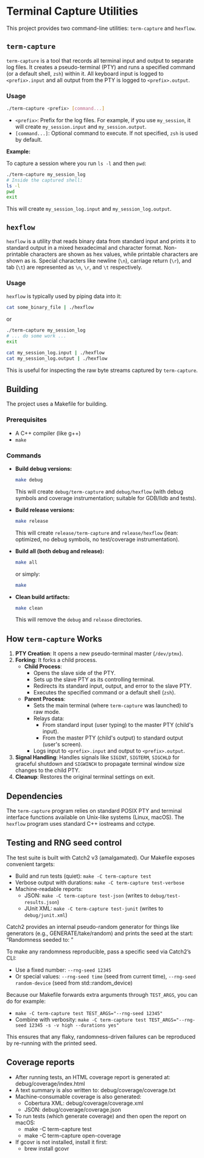 # Terminal Capture Utilities

This project provides two command-line utilities: `term-capture` and `hexflow`.

## `term-capture`

`term-capture` is a tool that records all terminal input and output to separate log files. It creates a pseudo-terminal (PTY) and runs a specified command (or a default shell, `zsh`) within it. All keyboard input is logged to `<prefix>.input` and all output from the PTY is logged to `<prefix>.output`.

### Usage

```sh
./term-capture <prefix> [command...]
```

- `<prefix>`: Prefix for the log files. For example, if you use `my_session`, it will create `my_session.input` and `my_session.output`.
- `[command...]`: Optional command to execute. If not specified, `zsh` is used by default.

**Example:**

To capture a session where you run `ls -l` and then `pwd`:
```sh
./term-capture my_session_log
# Inside the captured shell:
ls -l
pwd
exit
```
This will create `my_session_log.input` and `my_session_log.output`.

## `hexflow`

`hexflow` is a utility that reads binary data from standard input and prints it to standard output in a mixed hexadecimal and character format. Non-printable characters are shown as hex values, while printable characters are shown as is. Special characters like newline (`\n`), carriage return (`\r`), and tab (`\t`) are represented as `\n`, `\r`, and `\t` respectively.

### Usage

`hexflow` is typically used by piping data into it:

```sh
cat some_binary_file | ./hexflow
```
or
```sh
./term-capture my_session_log
# ... do some work ...
exit

cat my_session_log.input | ./hexflow
cat my_session_log.output | ./hexflow
```

This is useful for inspecting the raw byte streams captured by `term-capture`.

## Building

The project uses a Makefile for building.

### Prerequisites
- A C++ compiler (like g++)
- `make`

### Commands

- **Build debug versions:**
  ```sh
  make debug
  ```
  This will create `debug/term-capture` and `debug/hexflow` (with debug symbols and coverage instrumentation; suitable for GDB/lldb and tests).

- **Build release versions:**
  ```sh
  make release
  ```
  This will create `release/term-capture` and `release/hexflow` (lean: optimized, no debug symbols, no test/coverage instrumentation).

- **Build all (both debug and release):**
  ```sh
  make all
  ```
  or simply:
  ```sh
  make
  ```

- **Clean build artifacts:**
  ```sh
  make clean
  ```
  This will remove the `debug` and `release` directories.

## How `term-capture` Works

1.  **PTY Creation**: It opens a new pseudo-terminal master (`/dev/ptmx`).
2.  **Forking**: It forks a child process.
    *   **Child Process**:
        *   Opens the slave side of the PTY.
        *   Sets up the slave PTY as its controlling terminal.
        *   Redirects its standard input, output, and error to the slave PTY.
        *   Executes the specified command or a default shell (`zsh`).
    *   **Parent Process**:
        *   Sets the main terminal (where `term-capture` was launched) to raw mode.
        *   Relays data:
            *   From standard input (user typing) to the master PTY (child's input).
            *   From the master PTY (child's output) to standard output (user's screen).
        *   Logs input to `<prefix>.input` and output to `<prefix>.output`.
3.  **Signal Handling**: Handles signals like `SIGINT`, `SIGTERM`, `SIGCHLD` for graceful shutdown and `SIGWINCH` to propagate terminal window size changes to the child PTY.
4.  **Cleanup**: Restores the original terminal settings on exit.

## Dependencies

The `term-capture` program relies on standard POSIX PTY and terminal interface functions available on Unix-like systems (Linux, macOS).
The `hexflow` program uses standard C++ iostreams and cctype.

## Testing and RNG seed control

The test suite is built with Catch2 v3 (amalgamated). Our Makefile exposes convenient targets:

- Build and run tests (quiet): `make -C term-capture test`
- Verbose output with durations: `make -C term-capture test-verbose`
- Machine-readable reports:
  - JSON: `make -C term-capture test-json` (writes to `debug/test-results.json`)
  - JUnit XML: `make -C term-capture test-junit` (writes to `debug/junit.xml`)

Catch2 provides an internal pseudo-random generator for things like generators (e.g., GENERATE/take/random) and prints the seed at the start:
“Randomness seeded to: <seed>”

To make any randomness reproducible, pass a specific seed via Catch2’s CLI:
- Use a fixed number: `--rng-seed 12345`
- Or special values: `--rng-seed time` (seed from current time), `--rng-seed random-device` (seed from std::random_device)

Because our Makefile forwards extra arguments through `TEST_ARGS`, you can do for example:
- `make -C term-capture test TEST_ARGS="--rng-seed 12345"`
- Combine with verbosity: `make -C term-capture test TEST_ARGS="--rng-seed 12345 -s -v high --durations yes"`

This ensures that any flaky, randomness-driven failures can be reproduced by re-running with the printed seed.

## Coverage reports

- After running tests, an HTML coverage report is generated at: debug/coverage/index.html
- A text summary is also written to: debug/coverage/coverage.txt
- Machine-consumable coverage is also generated:
  - Cobertura XML: debug/coverage/coverage.xml
  - JSON: debug/coverage/coverage.json
- To run tests (which generate coverage) and then open the report on macOS:
  - make -C term-capture test
  - make -C term-capture open-coverage
- If gcovr is not installed, install it first:
  - brew install gcovr
